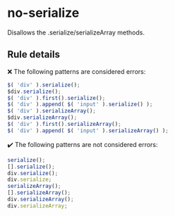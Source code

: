 # no-serialize

Disallows the .serialize/serializeArray methods.

## Rule details

❌ The following patterns are considered errors:
```js
$( 'div' ).serialize();
$div.serialize();
$( 'div' ).first().serialize();
$( 'div' ).append( $( 'input' ).serialize() );
$( 'div' ).serializeArray();
$div.serializeArray();
$( 'div' ).first().serializeArray();
$( 'div' ).append( $( 'input' ).serializeArray() );
```

✔️ The following patterns are not considered errors:
```js
serialize();
[].serialize();
div.serialize();
div.serialize;
serializeArray();
[].serializeArray();
div.serializeArray();
div.serializeArray;
```
